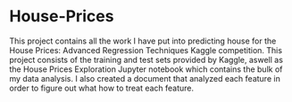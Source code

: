 # House-Prices

This project contains all the work I have put into predicting house for the House Prices: Advanced Regression Techniques
Kaggle competition. This project consists of the training and test sets provided by Kaggle, aswell as the 
House Prices Exploration Jupyter notebook which contains the bulk of my data analysis. I also created a document that
analyzed each feature in order to figure out what how to treat each feature.
